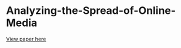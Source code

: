 # Analyzing-the-Spread-of-Online-Media

[View paper here](https://research-archive.org/index.php/rars/preprint/view/1454)

